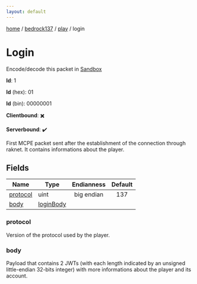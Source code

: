 ```yaml
---
layout: default
---
```


[home](/)  /  [bedrock137](/protocol/bedrock137)  /  [play](/protocol/bedrock137/play)  /  login

# Login

Encode/decode this packet in [Sandbox](../../../sandbox/bedrock137#play.login)

**Id**: 1

**Id** (hex): 01

**Id** (bin): 00000001

**Clientbound**: ✖️

**Serverbound**: ✔️

First MCPE packet sent after the establishment of the connection through raknet. It contains informations about the player.

## Fields

Name | Type | Endianness | Default
---|---|:---:|:---:
[protocol](#protocol) | uint | big endian | 137
[body](#body) | [loginBody](/protocol/bedrock137/types/login-body) |  | 

### protocol

Version of the protocol used by the player.

### body

Payload that contains 2 JWTs (with each length indicated by an unsigned little-endian 32-bits integer) with more informations about the player and its account.
